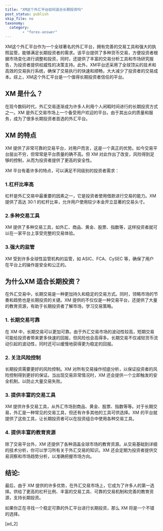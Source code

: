 ```yaml
---
title: "XM这个外汇平台如何适合长期投资吗"
post_status: publish
skip_file: no
taxonomy:
  category:
        - "forex-answer"
---
```


XM这个外汇平台作为一个全球著名的外汇平台，拥有完善的交易工具和强大的执照监管，能够满足长期投资者的需求。该平台提供了多种货币交易，方便投资者根据市场变化进行调整和投资，同时，还提供了丰富的交易分析工具和市场研究报告，为投资者提供权威性的决策支持。此外，XM平台还采用了全球顶尖的技术和高效的交易执行系统，确保了交易执行的快速和顺畅，大大减少了投资者的交易成本。综上，XM这个外汇平台是一个值得长期投资者信任的平台。

## XM 是什么？

在现今数码时代，外汇交易逐渐成为许多人利用个人闲暇时间进行的长期投资方式之一。XM 是外汇交易市场上一个备受用户欢迎的平台。由于其出众的质量和服务，成为了很多长期投资者首选的外汇平台。

## XM 的特点

XM 提供了非常可靠的交易平台，对用户而言，这是一个真正的优势。如今交易平台层出不穷，但常常是平台质量的确不高。但 XM 对此作出了改变，风险得到足够的控制，从而为投资者提供了更高的安全性。

XM 平台有着许多的特点，可以满足不同级别的投资者需求：

### 1.杠杆比率高

杠杆是外汇交易中最重要的因素之一，它是投资者使用借款进行交易的能力。XM 提供了高达 30:1 的杠杆比率，允许用户使用较少本金开立显著的交易头寸。

### 2.多种交易工具

XM 提供了多种交易工具，如外汇、商品、黄金、股票、指数等，这样投资者就可以在一家平台上享受完整的交易体验。

### 3.强大的监管

XM 受到许多全球性监管机构的监管，如 ASIC、FCA、CySEC 等，确保了用户在平台上的操作是安全和公正的。

## 为什么XM 适合长期投资？

在外汇交易中，长期交易是一种更加持久和稳定的交易方式。同时，领略市场的节奏和趋势也是长期投资的关键。XM 提供的不仅仅是一种交易平台，还提供了大量的教育资源，有助于长期投资者了解市场，学习交易策略。

### 1\. 长期交易可靠

在 XM 中，长期交易可以更加可靠。由于外汇交易市场的波动性较高，短期交易可能给投资者带来更多快速的回报，但风险也会高得多。长期交易不仅减轻货币流动引起的波动性，同时还可以缓慢地获得更为稳定的回报。

### 2\. 关注风险控制

长期投资需要更好的风险控制。XM 对所有交易操作彻底分析，以保证投资者的风险控制得到更好的保证。当出现交易异常情况时，XM 还会提供一个立即触发的安全机制，以防止大量交易失败。

### 3\. 提供丰富的交易工具

XM 提供许多交易工具，从外汇市场到商品、黄金、股票、指数等等。对于长期交易，外汇是一种常见的交易工具，但还有许多其他的工具可供选择。XM 的平台就提供了这些工具，让长期投资者可以在投资组合中使用各种交易工具。

### 4\. 提供丰富的教育资源

除了交易平台外，XM 还提供了各种涵盖全球市场的教育资源。从交易基础到详细的技术分析，你可以学习所有关于外汇交易的知识。XM 还会定期为投资者提供交易洞察和市场趋势分析，以准确把握市场方向。

## 结论:

最后，由于 XM 提供的许多优势，在外汇交易市场上，它成为了许多人的第一选择。供给了更高的杠杆比例、丰富的交易工具、可靠的交易机制和完善的教育资源，支持长期投资。

如果你正在寻找一个稳定可靠的外汇平台进行长期投资，那么 XM 将是一个不错的选择。

\[ad\_2\]
